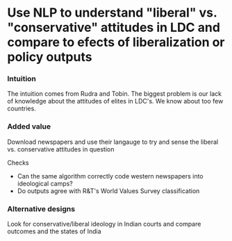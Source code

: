 # Use NLP to understand "liberal" vs. "conservative" attitudes in LDC and compare to efects of liberalization or policy outputs

### Intuition

The intuition comes from Rudra and Tobin. The biggest problem is our lack of knowledge about the attitudes of elites in LDC's. We know about too few countries.

### Added value

Download newspapers and use their langauge to try and sense the liberal vs. conservative attitudes in question

Checks
- Can the same algorithm correctly code western newspapers into ideological camps?
- Do outputs agree with R&T's World Values Survey classification

### Alternative designs

Look for conservative/liberal ideology in Indian courts and compare outcomes and the states of India
